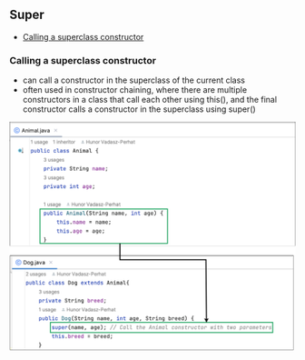 ## Super

- [Calling a superclass constructor](#calling-a-superclass-constructor)

### Calling a superclass constructor
- can call a constructor in the superclass of the current class
- often used in constructor chaining, where there are multiple constructors in a class that call each other using this(), and the final constructor calls a constructor in the superclass using super()

![Super call constructor](https://github.com/HunorVadaszPerhat/java_lang_specs/blob/main/images/super_call_constructor.png)
